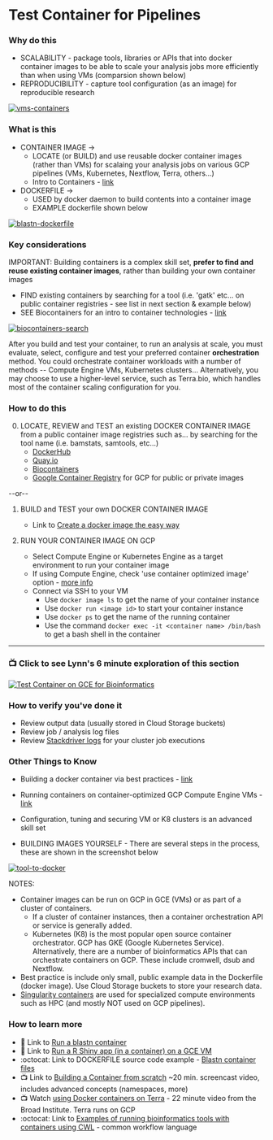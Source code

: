 # Test Container for Pipelines

### Why do this
 - SCALABILITY - package tools, libraries or APIs that into docker container images to be able to scale your analysis jobs more efficiently than when using VMs (comparsion shown below)
 - REPRODUCIBILITY - capture tool configuration (as an image) for reproducible research

 [![vms-containers](/images/vms-containers.png)]()

### What is this
 - CONTAINER IMAGE -> 
   - LOCATE (or BUILD) and use reusable docker container images (rather than VMs) for scalaing your analysis jobs on various GCP pipelines (VMs, Kubernetes, Nextflow, Terra, others...)
   - Intro to Containers - [link](https://cloud.google.com/containers/)
 - DOCKERFILE -> 
   - USED by docker daemon to build contents into a container image
   - EXAMPLE dockerfile shown below

[![blastn-dockerfile](/images/blastn-dockerfile.png)]()

### Key considerations

IMPORTANT: Building containers is a complex skill set, **prefer to find and reuse existing container images**, rather than building your own container images
 - FIND existing containers by searching for a tool (i.e. 'gatk' etc... on public container registries - see list in next section & example below)
 - SEE Biocontainers for an intro to container technologies - [link](https://biocontainers-edu.readthedocs.io/en/latest/)
 

  [![biocontainers-search](/images/biocontainers-search.png)]()
 
 After you build and test your container, to run an analysis at scale, you must evaluate, select, configure and test your preferred container **orchestration** method. You could orchestrate container workloads with a number of methods -- Compute Engine VMs, Kubernetes clusters... Alternatively, you may choose to use a higher-level service, such as Terra.bio, which handles most of the container scaling configuration for you.

### How to do this
0. LOCATE, REVIEW and TEST an existing DOCKER CONTAINER IMAGE  
   from a public container image registries such as... by searching for the tool name (i.e. bamstats, samtools, etc...)
   - [DockerHub](https://hub.docker.com)
   - [Quay.io](https://quay.io/) 
   - [Biocontainers](https://biocontainers.pro/#/)
   - [Google Container Registry](gcr.io) for GCP for public or private images  

--or--
1. BUILD and TEST your own DOCKER CONTAINER IMAGE
    - Link to [Create a docker image the easy way](https://software.broadinstitute.org/firecloud/documentation/article?id=9453)
 
2. RUN YOUR CONTAINER IMAGE ON GCP
   - Select Compute Engine or Kubernetes Engine as a target environment to run your container image
   - If using Compute Engine, check 'use container optimized image' option - [more info](https://cloud.google.com/compute/docs/containers/deploying-containers)
   - Connect via SSH to your VM
      - Use `docker image ls` to get the name of your container instance
      - Use `docker run <image id>` to start your container instance
      - Use `docker ps` to get the name of the running container
      - Use the command `docker exec -it <container name> /bin/bash` to get a bash shell in the container
----

### 📺 Click to see Lynn's 6 minute exploration of this section  
[![Test Container on GCE for Bioinformatics](http://img.youtube.com/vi/Rq4wNbdylWs/0.jpg)](http://www.youtube.com/watch?v=Rq4wNbdylWs "Test Container on GCE for Bioinformatics")

### How to verify you've done it

 - Review output data (usually stored in Cloud Storage buckets)
 - Review job / analysis log files
 - Review [Stackdriver logs](https://cloud.google.com/logging/docs/view/overview) for your cluster job executions

### Other Things to Know
 - Building a docker container via best practices - [link](https://biocontainers-edu.readthedocs.io/en/latest/best_practices.html)
 - Running containers on container-optimized GCP Compute Engine VMs - [link](https://cloud.google.com/compute/docs/containers/deploying-containers)
 - Configuration, tuning and securing VM or K8 clusters is an advanced skill set

 - BUILDING IMAGES YOURSELF - There are several steps in the process, these are shown in the screenshot below

[![tool-to-docker](/images/tool-to-docker.png)]()

NOTES: 
 
 - Container images can be run on GCP in GCE (VMs) or as part of a cluster of containers.  
   - If a cluster of container instances, then a container orchestration API or service is generally added.  
   - Kubernetes (K8) is the most popular open source container orchestrator.  GCP has GKE (Google Kubernetes Service).  Alternatively, there are a number of bioinformatics APIs that can orchestrate containers on GCP.  These include cromwell, dsub and Nextflow.
 - Best practice is include only small, public example data in the Dockerfile (docker image).  Use Cloud Storage buckets to store your research data.
 - [Singularity containers](http://singularity.lbl.gov/) are used for specialized compute environments such as HPC (and mostly NOT used on GCP pipelines). 

### How to learn more
 - 📘 Link to [Run a blastn container](https://biocontainers-edu.biocontainers.pro/en/latest/running_example.html)
  - 📘 Link to [Run a R Shiny app (in a container) on a GCE VM](https://cloudyr.github.io/googleComputeEngineR/articles/shiny-app.html)
 - :octocat: Link to DOCKERFILE source code example - [Blastn container files](https://github.com/lynnlangit/blastn)
 - 📺 Link to [Building a Container from scratch](https://www.youtube.com/watch?v=Utf-A4rODH8) ~20 min. screencast video, includes advanced concepts (namespaces, more)
  - 📺 Watch [using Docker containers on Terra](https://www.youtube.com/watch?v=jv_HSFBYOJs) - 22 minute video from the Broad Institute. Terra runs on GCP
  - :octocat: Link to [Examples of running bioinformatics tools with containers using CWL](https://github.com/genome/analysis-workflows) - common workflow language

